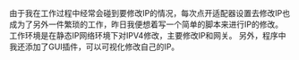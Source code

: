 由于我在工作过程中经常会碰到要修改IP的情况，每次点开适配器设置去修改IP也成为了另外一件繁琐的工作，昨日我便想着写一个简单的脚本来进行IP的修改。
工作环境是在静态IP网络环境下对IPV4修改，主要修改IP和网关。
另外，程序中我还添加了GUI插件，可以可视化修改自己的IP。
